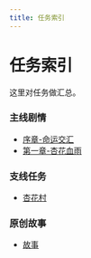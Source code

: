 ```yaml
---
title: 任务索引
---
```


# 任务索引

这里对任务做汇总。

### 主线剧情
- [序章-命运交汇](01-主线剧情/00-序章-命运交汇)
- [第一章-杏花血雨](01-主线剧情/01-第一章-杏花血雨)

### 支线任务
- [杏花村](02-支线任务/01-杏花村)

### 原创故事
- [故事](03-故事/)